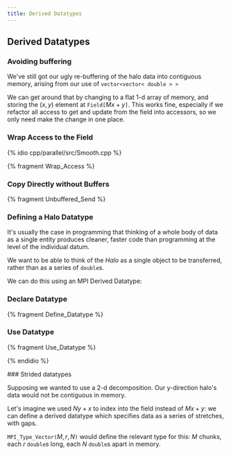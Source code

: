 ```yaml
---
title: Derived Datatypes
---
```


## Derived Datatypes

### Avoiding buffering

We've still got our ugly re-buffering of the halo data into contiguous memory,
arising from our use of `vector<vector< double > >`

We can get around that by changing to a flat 1-d array of memory, and storing the
$(x,y)$ element at `Field[`$Mx+y$`]`. This works fine, especially if we refactor
all access to get and update from the field into accessors, so we only need make
the change in one place.

### Wrap Access to the Field

{% idio cpp/parallel/src/Smooth.cpp %}

{% fragment Wrap_Access %}

### Copy Directly without Buffers

{% fragment Unbuffered_Send %}

### Defining a Halo Datatype

It's usually the case in programming that thinking of a whole body of data as a single
entity produces cleaner, faster code than programming at the level of the individual datum.

We want to be able to think of the *Halo* as a single object to be transferred, rather
than as a series of `double`s.

We can do this using an MPI Derived Datatype:

### Declare Datatype

{% fragment Define_Datatype %}

### Use Datatype

{% fragment Use_Datatype %}

{% endidio %}

### Strided datatypes

Supposing we wanted to use a 2-d decomposition. Our y-direction halo's data would not be contiguous
in memory.

Let's imagine we used $Ny+x$ to index into the field instead of $Mx+y$: we can define a derived datatype
which specifies data as a series of stretches, with gaps.

`MPI_Type_Vector(`$M,r,N$`)` would define the relevant type for this: $M$ chunks, each $r$ `double`s
long, each $N$ `double`s apart in memory.
